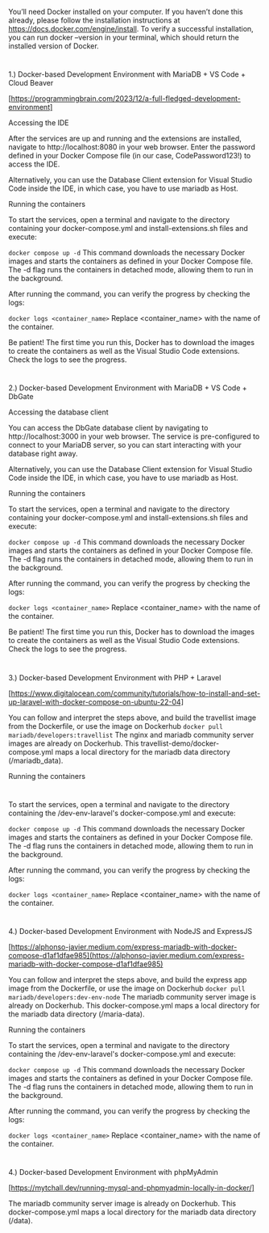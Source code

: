 You’ll need Docker installed on your computer. If you haven’t done this already, please follow the installation instructions at https://docs.docker.com/engine/install. To verify a successful installation, you can run docker –version in your terminal, which should return the installed version of Docker.
#
1.) Docker-based Development Environment with MariaDB + VS Code + Cloud Beaver

[https://programmingbrain.com/2023/12/a-full-fledged-development-environment]

Accessing the IDE

After the services are up and running and the extensions are installed, navigate to http://localhost:8080 in your web browser. Enter the password defined in your Docker Compose file (in our case, CodePassword123!) to access the IDE.

Alternatively, you can use the Database Client extension for Visual Studio Code inside the IDE, in which case, you have to use mariadb as Host.

Running the containers

To start the services, open a terminal and navigate to the directory containing your docker-compose.yml and install-extensions.sh files and execute:

`docker compose up -d`
This command downloads the necessary Docker images and starts the containers as defined in your Docker Compose file. The -d flag runs the containers in detached mode, allowing them to run in the background.

After running the command, you can verify the progress by checking the logs:

`docker logs <container_name>`
Replace <container_name> with the name of the container.

Be patient! The first time you run this, Docker has to download the images to create the containers as well as the Visual Studio Code extensions. Check the logs to see the progress.
#
2.) Docker-based Development Environment with MariaDB + VS Code + DbGate

Accessing the database client

You can access the DbGate database client by navigating to http://localhost:3000 in your web browser. The service is pre-configured to connect to your MariaDB server, so you can start interacting with your database right away.

Alternatively, you can use the Database Client extension for Visual Studio Code inside the IDE, in which case, you have to use mariadb as Host.

Running the containers

To start the services, open a terminal and navigate to the directory containing your docker-compose.yml and install-extensions.sh files and execute:

`docker compose up -d`
This command downloads the necessary Docker images and starts the containers as defined in your Docker Compose file. The -d flag runs the containers in detached mode, allowing them to run in the background.

After running the command, you can verify the progress by checking the logs:

`docker logs <container_name>`
Replace <container_name> with the name of the container.

Be patient! The first time you run this, Docker has to download the images to create the containers as well as the Visual Studio Code extensions. Check the logs to see the progress.
#
3.) Docker-based Development Environment with PHP + Laravel

[https://www.digitalocean.com/community/tutorials/how-to-install-and-set-up-laravel-with-docker-compose-on-ubuntu-22-04]

You can follow and interpret the steps above, and build the travellist image from the Dockerfile, or use the image on Dockerhub
`docker pull mariadb/developers:travellist`
The nginx and mariadb community server images are already on Dockerhub. This travellist-demo/docker-compose.yml maps a local directory for the mariadb data directory (/mariadb_data).

Running the containers
#
To start the services, open a terminal and navigate to the directory containing the /dev-env-laravel's docker-compose.yml and execute:

`docker compose up -d`
This command downloads the necessary Docker images and starts the containers as defined in your Docker Compose file. The -d flag runs the containers in detached mode, allowing them to run in the background.

After running the command, you can verify the progress by checking the logs:

`docker logs <container_name>`
Replace <container_name> with the name of the container.

#
4.) Docker-based Development Environment with NodeJS and ExpressJS

[https://alphonso-javier.medium.com/express-mariadb-with-docker-compose-d1af1dfae985](https://alphonso-javier.medium.com/express-mariadb-with-docker-compose-d1af1dfae985)

You can follow and interpret the steps above, and build the express app image from the Dockerfile, or use the image on Dockerhub
`docker pull mariadb/developers:dev-env-node`
The mariadb community server image is already on Dockerhub. This docker-compose.yml maps a local directory for the mariadb data directory (/maria-data).

Running the containers

To start the services, open a terminal and navigate to the directory containing the /dev-env-laravel's docker-compose.yml and execute:

`docker compose up -d`
This command downloads the necessary Docker images and starts the containers as defined in your Docker Compose file. The -d flag runs the containers in detached mode, allowing them to run in the background.

After running the command, you can verify the progress by checking the logs:

`docker logs <container_name>`
Replace <container_name> with the name of the container.

#
4.) Docker-based Development Environment with phpMyAdmin

[https://mytchall.dev/running-mysql-and-phpmyadmin-locally-in-docker/]

The mariadb community server image is already on Dockerhub.  This docker-compose.yml maps a local directory for the mariadb data directory (/data).

